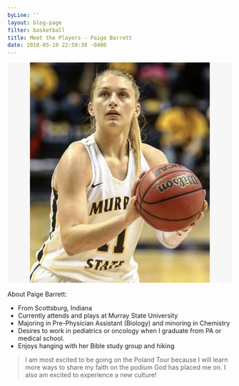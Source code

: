 ```yaml
---
byLine: ''
layout: blog-page
filter: basketball
title: Meet the Players - Paige Barrett
date: 2018-05-10 22:59:39 -0400
---
```

![](/uploads/2018/05/11/basketballpicture.jpg)

About Paige Barrett:

* From Scottsburg, Indiana
* Currently attends and plays at Murray State University
* Majoring in Pre-Physician Assistant (Biology) and minoring in Chemistry
* Desires to work in pediatrics or oncology when I graduate from PA or medical school.
* Enjoys hanging with her Bible study group and hiking

> I am most excited to be going on the Poland Tour because I will learn more ways to share my faith on the podium God has placed me on. I also am excited to experience a new culture!